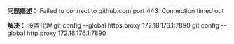 **问题描述：**
Failed to connect to github.com port 443: Connection timed out

**解决：**
设置代理
git config --global https.proxy 172.18.176.1:7890
git config --global http.proxy 172.18.176.1:7890